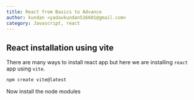 ```yaml
---
title: React from Basics to Advance
author: kundan <yadavkundan516601@gmail.com>
category: Javascript, react
---
```


## React installation using vite

There are many ways to install react app but here we are installing `react` app using `vite`.

```bash
npm create vite@latest
```

 Now install the node modules
